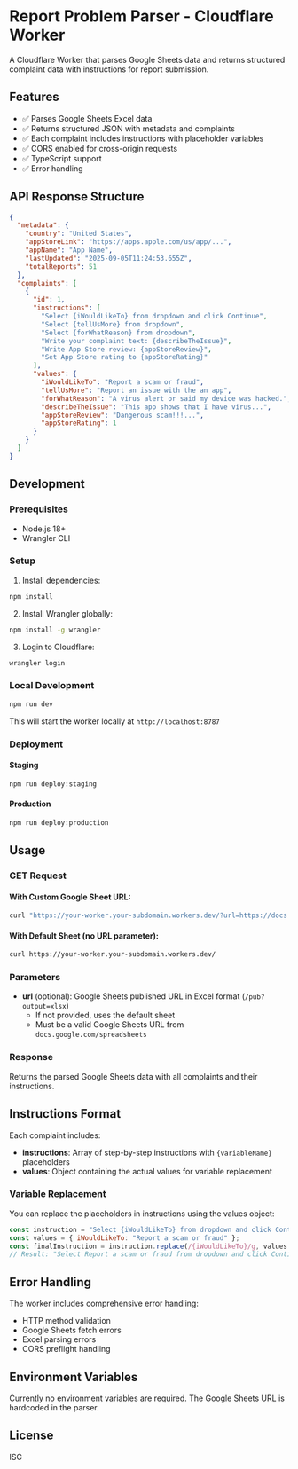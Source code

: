 # Report Problem Parser - Cloudflare Worker

A Cloudflare Worker that parses Google Sheets data and returns structured complaint data with instructions for report submission.

## Features

- ✅ Parses Google Sheets Excel data
- ✅ Returns structured JSON with metadata and complaints
- ✅ Each complaint includes instructions with placeholder variables
- ✅ CORS enabled for cross-origin requests
- ✅ TypeScript support
- ✅ Error handling

## API Response Structure

```json
{
  "metadata": {
    "country": "United States",
    "appStoreLink": "https://apps.apple.com/us/app/...",
    "appName": "App Name",
    "lastUpdated": "2025-09-05T11:24:53.655Z",
    "totalReports": 51
  },
  "complaints": [
    {
      "id": 1,
      "instructions": [
        "Select {iWouldLikeTo} from dropdown and click Continue",
        "Select {tellUsMore} from dropdown",
        "Select {forWhatReason} from dropdown",
        "Write your complaint text: {describeTheIssue}",
        "Write App Store review: {appStoreReview}",
        "Set App Store rating to {appStoreRating}"
      ],
      "values": {
        "iWouldLikeTo": "Report a scam or fraud",
        "tellUsMore": "Report an issue with the an app",
        "forWhatReason": "A virus alert or said my device was hacked.",
        "describeTheIssue": "This app shows that I have virus...",
        "appStoreReview": "Dangerous scam!!!...",
        "appStoreRating": 1
      }
    }
  ]
}
```

## Development

### Prerequisites

- Node.js 18+
- Wrangler CLI

### Setup

1. Install dependencies:
```bash
npm install
```

2. Install Wrangler globally:
```bash
npm install -g wrangler
```

3. Login to Cloudflare:
```bash
wrangler login
```

### Local Development

```bash
npm run dev
```

This will start the worker locally at `http://localhost:8787`

### Deployment

#### Staging
```bash
npm run deploy:staging
```

#### Production
```bash
npm run deploy:production
```

## Usage

### GET Request

#### With Custom Google Sheet URL:
```bash
curl "https://your-worker.your-subdomain.workers.dev/?url=https://docs.google.com/spreadsheets/d/YOUR_SHEET_ID/pub?output=xlsx"
```

#### With Default Sheet (no URL parameter):
```bash
curl https://your-worker.your-subdomain.workers.dev/
```

### Parameters

- **url** (optional): Google Sheets published URL in Excel format (`/pub?output=xlsx`)
  - If not provided, uses the default sheet
  - Must be a valid Google Sheets URL from `docs.google.com/spreadsheets`

### Response

Returns the parsed Google Sheets data with all complaints and their instructions.

## Instructions Format

Each complaint includes:
- **instructions**: Array of step-by-step instructions with `{variableName}` placeholders
- **values**: Object containing the actual values for variable replacement

### Variable Replacement

You can replace the placeholders in instructions using the values object:

```javascript
const instruction = "Select {iWouldLikeTo} from dropdown and click Continue";
const values = { iWouldLikeTo: "Report a scam or fraud" };
const finalInstruction = instruction.replace(/{iWouldLikeTo}/g, values.iWouldLikeTo);
// Result: "Select Report a scam or fraud from dropdown and click Continue"
```

## Error Handling

The worker includes comprehensive error handling:
- HTTP method validation
- Google Sheets fetch errors
- Excel parsing errors
- CORS preflight handling

## Environment Variables

Currently no environment variables are required. The Google Sheets URL is hardcoded in the parser.

## License

ISC
